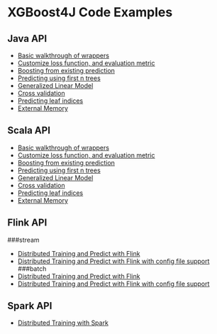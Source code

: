 XGBoost4J Code Examples
=======================

## Java API
* [Basic walkthrough of wrappers](src/main/java/ml/dmlc/xgboost4j/java/example/BasicWalkThrough.java)
* [Customize loss function, and evaluation metric](src/main/java/ml/dmlc/xgboost4j/java/example/CustomObjective.java)
* [Boosting from existing prediction](src/main/java/ml/dmlc/xgboost4j/java/example/BoostFromPrediction.java)
* [Predicting using first n trees](src/main/java/ml/dmlc/xgboost4j/java/example/PredictFirstNtree.java)
* [Generalized Linear Model](src/main/java/ml/dmlc/xgboost4j/java/example/GeneralizedLinearModel.java)
* [Cross validation](src/main/java/ml/dmlc/xgboost4j/java/example/CrossValidation.java)
* [Predicting leaf indices](src/main/java/ml/dmlc/xgboost4j/java/example/PredictLeafIndices.java)
* [External Memory](src/main/java/ml/dmlc/xgboost4j/java/example/ExternalMemory.java)

## Scala API

* [Basic walkthrough of wrappers](src/main/scala/ml/dmlc/xgboost4j/scala/example/BasicWalkThrough.scala)
* [Customize loss function, and evaluation metric](src/main/scala/ml/dmlc/xgboost4j/scala/example/CustomObjective.scala)
* [Boosting from existing prediction](src/main/scala/ml/dmlc/xgboost4j/scala/example/BoostFromPrediction.scala)
* [Predicting using first n trees](src/main/scala/ml/dmlc/xgboost4j/scala/example/PredictFirstNTree.scala)
* [Generalized Linear Model](src/main/scala/ml/dmlc/xgboost4j/scala/example/GeneralizedLinearModel.scala)
* [Cross validation](src/main/scala/ml/dmlc/xgboost4j/scala/example/CrossValidation.scala)
* [Predicting leaf indices](src/main/scala/ml/dmlc/xgboost4j/scala/example/PredictLeafIndices.scala)
* [External Memory](src/main/scala/ml/dmlc/xgboost4j/scala/example/ExternalMemory.scala)

## Flink API
###stream
* [Distributed Training and Predict with Flink](https://github.com/streamline-eu/xgboost-jvm-packages/blob/master/jvm-packages/xgboost4j-example/src/main/scala/ml/dmlc/xgboost4j/scala/example/flink/stream/FlinkTrainAndTest.scala)
* [Distributed Training and Predict with Flink with config file support](https://github.com/streamline-eu/xgboost-jvm-packages/blob/master/jvm-packages/xgboost4j-example/src/main/scala/ml/dmlc/xgboost4j/scala/example/flink/stream/FlinkTrainAndTestWithConfigFile.scala)
###batch
* [Distributed Training and Predict with Flink](https://github.com/streamline-eu/xgboost-jvm-packages/blob/master/jvm-packages/xgboost4j-example/src/main/scala/ml/dmlc/xgboost4j/scala/example/flink/batch/FlinkTrainAndTest.scala)
* [Distributed Training and Predict with Flink with config file support](https://github.com/streamline-eu/xgboost-jvm-packages/blob/master/jvm-packages/xgboost4j-example/src/main/scala/ml/dmlc/xgboost4j/scala/example/flink/batch/FlinkTrainAndTestWithConfigFile.scala)

## Spark API
* [Distributed Training with Spark](src/main/scala/ml/dmlc/xgboost4j/scala/example/spark/DistTrainWithSpark.scala)

